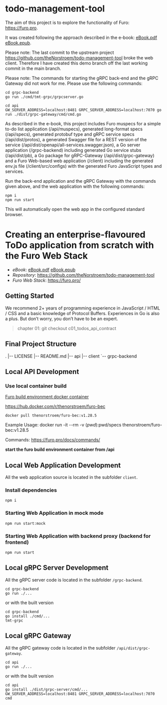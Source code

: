 # todo-management-tool

The aim of this project is to explore the functionality of Furo: https://furo.pro.

It was created following the approach described in the e-book: [eBook.pdf](./eBook.pdf) [eBook.epub](./eBook.epub).

Please note: The last commit to the upstream project https://github.com/theNorstroem/todo-management-tool broke the web client. Therefore I have created this demo branch off the last working commit in the main branch.

Please note: The commands for starting the gRPC back-end and the gRPC Gateway did not work for me. Please use the following commands:

```
cd grpc-backend
go run ./cmd/tmt-grpc/grpcserver.go
```

```
cd api
GW_SERVER_ADDRESS=localhost:8481 GRPC_SERVER_ADDRESS=localhost:7070 go run ./dist/grpc-gateway/cmd/cmd.go
```

As described in the e-book, this project includes Furo muspecs for a simple to-do list application (/api/muspecs), generated long-format specs (/api/specs), generated protobuf type and gRPC service specs (/api/dist/protos), a generated Swagger file for a REST version of the service (/api/dist/openapi/all-services.swagger.json), a Go server application (/grpc-backend) including generated Go service stubs (/api/dist/pb), a Go package for gRPC-Gateway (/api/dist/grpc-gateway) and a Furo Web-based web application (/client) including the generated env.js file (/client/src/configs) with the generated Furo JavaScript types and services.

Run the back-end application and the gRPC Gateway with the commands given above, and the web application with the following commands:

```
npm i
npm run start
```

This will automatically open the web app in the configured standard browser.

# Creating an enterprise-flavoured ToDo application from scratch with the Furo Web Stack

- _eBook_: [eBook.pdf](./eBook.pdf) [eBook.epub](./eBook.epub)
- _Repository_: https://github.com/theNorstroem/todo-management-tool
- _Furo Web Stack_: https://furo.pro/

## Getting Started
We recommend 2+ years of programming experience in JavaScript / HTML / CSS and a basic knowledge of Protocol Buffers. Experiences in Go is also a plus. But don’t worry, you don’t have to be an expert.

> chapter 01: git checkout c01_todos_api_contract
 
## Final Project Structure
.
|-- LICENSE
|-- README.md
|-- api
|-- client
`-- grpc-backend

## Local API Development

### Use local container build
[Furo build environment docker container](https://github.com/theNorstroem/furoBEC)

https://hub.docker.com/r/thenorstroem/furo-bec

```shell script
docker pull thenorstroem/furo-bec:v1.28.5
```

Example Usage: docker run -it --rm -v $(pwd):$pwd/specs thenorstroem/furo-bec:v1.28.5

Commands: https://furo.pro/docs/commands/

**start the furo build environment container from /api**

## Local Web Application Development
All the web application source is located in the subfolder `client`.

### Install dependencies
```
npm i
```

### Starting Web Application in mock mode
```
npm run start:mock
```

### Starting Web Application with backend proxy (backend for frontend)
```
npm run start
```

## Local gRPC Server Development
All the gRPC server code is located in the subfolder `/grpc-backend`.

```
cd grpc-backend
go run ./...
```

or with the built version
```
cd grpc-backend
go install ./cmd/...
tmt-grpc
```

## Local gRPC Gateway
All the gRPC gateway code is located in the subfolder `/api/dist/grpc-gateway`.

```
cd api
go run ./...
```

or with the built version
```
cd api
go install ./dist/grpc-server/cmd/...
GW_SERVER_ADDRESS=localhost:8481 GRPC_SERVER_ADDRESS=localhost:7070 cmd

```

